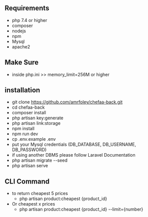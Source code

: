 ## Requirements
- php 7.4 or higher
- composer
- nodejs
- npm
- Mysql
- apache2

## Make Sure
- inside php.ini >> memory_limit=256M or higher

## installation
- git clone https://github.com/amrfoley/chefaa-back.git
- cd chefaa-back
- composer install
- php artisan key:generate
- php artisan link:storage
- npm install
- npm run dev
- cp .env.example .env
- put your Mysql credentials (DB_DATABASE, DB_USERNAME, DB_PASSWORD)
- if using another DBMS please follow Laravel Documentation
- php artisan migrate --seed
- php artisan serve

## CLI Command
- to return cheapest 5 prices
    - php artisan product:cheapest {product_id}
- Or cheapest x prices
    - php artisan product:cheapest {product_id} --limit={number}